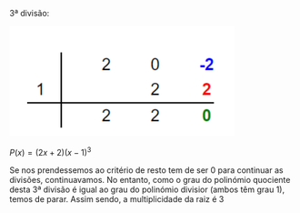 3ª divisão:

![Alt text](image.png)

$P(x)= (2x+2)(x-1)^3$

Se nos prendessemos ao critério de resto tem de ser 0 para continuar as divisões, continuavamos. No entanto, como o grau do polinómio quociente desta 3ª divisão é igual ao grau do polinómio divisior (ambos têm grau 1), temos de parar. Assim sendo, a multiplicidade da raiz é 3
